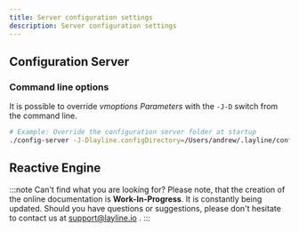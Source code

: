 ```yaml
---
title: Server configuration settings
description: Server configuration settings
---
```


## Configuration Server

### Command line options

It is possible to override _vmoptions Parameters_ with the `-J-D` switch from the command line.

```bash
# Example: Override the configuration server folder at startup
./config-server -J-Dlayline.configDirectory=/Users/andrew/.layline/config-server-alternative/
```

## Reactive Engine

:::note Can't find what you are looking for?
Please note, that the creation of the online documentation is **Work-In-Progress**. It is constantly being updated.
Should you have questions or suggestions, please don't hesitate to contact us at support@layline.io .
:::
